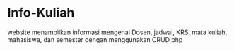 # Info-Kuliah
website menampilkan informasi mengenai Dosen, jadwal, KRS, mata kuliah, mahasiswa, dan semester dengan menggunakan CRUD php
